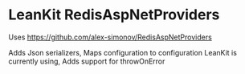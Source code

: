 # LeanKit RedisAspNetProviders

Uses https://github.com/alex-simonov/RedisAspNetProviders

Adds Json serializers,
Maps configuration to configuration LeanKit is currently using, 
Adds support for throwOnError


